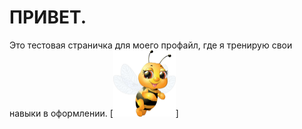 # ПРИВЕТ.
Это тестовая страничка для моего профайл, где я тренирую свои навыки в оформлении.
[<img alighn="center" alt="html5" width="100px" src="https://github.com/agvaravin/agvaravin/blob/main/pche.jpg" />]
